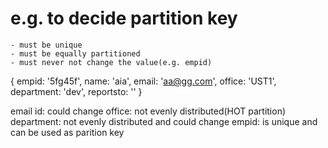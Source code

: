 # e.g. to decide partition key
    - must be unique
    - must be equally partitioned
    - must never not change the value(e.g. empid)
{
empid: '5fg45f',
name: 'aia',
email: 'aa@gg.com',
office: 'UST1',
department: 'dev',
reportsto: ''
}

email id: could change
office: not evenly distributed(HOT partition)
department: not evenly distributed and could change
empid: is unique and can be used as parition key 
